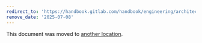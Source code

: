 ```yaml
---
redirect_to: 'https://handbook.gitlab.com/handbook/engineering/architecture/design-documents/feature_flags_development/'
remove_date: '2025-07-08'
---
```


This document was moved to [another location](https://handbook.gitlab.com/handbook/engineering/architecture/design-documents/feature_flags_development/).

<!-- This redirect file can be deleted after <2025-07-08>. -->
<!-- Redirects that point to other docs in the same project expire in three months. -->
<!-- Redirects that point to docs in a different project or site (for example, link is not relative and starts with `https:`) expire in one year. -->
<!-- Before deletion, see: https://docs.gitlab.com/ee/development/documentation/redirects.html -->
